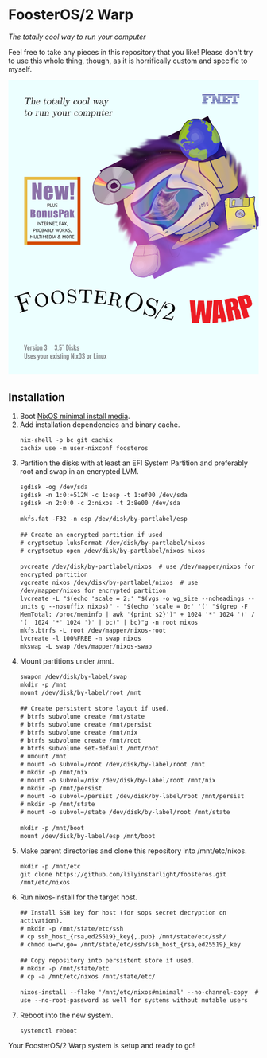 # FoosterOS/2 Warp

_The totally cool way to run your computer_

Feel free to take any pieces in this repository that you like! Please don't try to use this whole thing, though, as it is horrifically custom and specific to myself.


[![FoosterOS/2 Warp Box Art](artwork/boxart.png)](https://www.os2world.com/wiki/images/7/7f/52H3800-004.jpg)


## Installation

1. Boot [NixOS minimal install media](https://channels.nixos.org/nixos-unstable/latest-nixos-minimal-x86_64-linux.iso).
2. Add installation dependencies and binary cache.
    ```
    nix-shell -p bc git cachix
    cachix use -m user-nixconf foosteros
    ```
3. Partition the disks with at least an EFI System Partition and preferably root and swap in an encrypted LVM.
    ```
    sgdisk -og /dev/sda
    sgdisk -n 1:0:+512M -c 1:esp -t 1:ef00 /dev/sda
    sgdisk -n 2:0:0 -c 2:nixos -t 2:8e00 /dev/sda

    mkfs.fat -F32 -n esp /dev/disk/by-partlabel/esp

    ## Create an encrypted partition if used
    # cryptsetup luksFormat /dev/disk/by-partlabel/nixos
    # cryptsetup open /dev/disk/by-partlabel/nixos nixos

    pvcreate /dev/disk/by-partlabel/nixos  # use /dev/mapper/nixos for encrypted partition
    vgcreate nixos /dev/disk/by-partlabel/nixos  # use /dev/mapper/nixos for encrypted partition
    lvcreate -L "$(echo 'scale = 2;' "$(vgs -o vg_size --noheadings --units g --nosuffix nixos)" - "$(echo 'scale = 0;' '(' "$(grep -F MemTotal: /proc/meminfo | awk '{print $2}')" + 1024 '*' 1024 ')' / '(' 1024 '*' 1024 ')' | bc)" | bc)"g -n root nixos
    mkfs.btrfs -L root /dev/mapper/nixos-root
    lvcreate -l 100%FREE -n swap nixos
    mkswap -L swap /dev/mapper/nixos-swap
    ```
4. Mount partitions under /mnt.
    ```
    swapon /dev/disk/by-label/swap
    mkdir -p /mnt
    mount /dev/disk/by-label/root /mnt

    ## Create persistent store layout if used.
    # btrfs subvolume create /mnt/state
    # btrfs subvolume create /mnt/persist
    # btrfs subvolume create /mnt/nix
    # btrfs subvolume create /mnt/root
    # btrfs subvolume set-default /mnt/root
    # umount /mnt
    # mount -o subvol=/root /dev/disk/by-label/root /mnt
    # mkdir -p /mnt/nix
    # mount -o subvol=/nix /dev/disk/by-label/root /mnt/nix
    # mkdir -p /mnt/persist
    # mount -o subvol=/persist /dev/disk/by-label/root /mnt/persist
    # mkdir -p /mnt/state
    # mount -o subvol=/state /dev/disk/by-label/root /mnt/state

    mkdir -p /mnt/boot
    mount /dev/disk/by-label/esp /mnt/boot
    ```
5. Make parent directories and clone this repository into /mnt/etc/nixos.
    ```
    mkdir -p /mnt/etc
    git clone https://github.com/lilyinstarlight/foosteros.git /mnt/etc/nixos
    ```
6. Run nixos-install for the target host.
    ```
    ## Install SSH key for host (for sops secret decryption on activation).
    # mkdir -p /mnt/state/etc/ssh
    # cp ssh_host_{rsa,ed25519}_key{,.pub} /mnt/state/etc/ssh/
    # chmod u=rw,go= /mnt/state/etc/ssh/ssh_host_{rsa,ed25519}_key

    ## Copy repository into persistent store if used.
    # mkdir -p /mnt/state/etc
    # cp -a /mnt/etc/nixos /mnt/state/etc/

    nixos-install --flake '/mnt/etc/nixos#minimal' --no-channel-copy  # use --no-root-password as well for systems without mutable users
    ```
7. Reboot into the new system.
    ```
    systemctl reboot
    ```

Your FoosterOS/2 Warp system is setup and ready to go!
